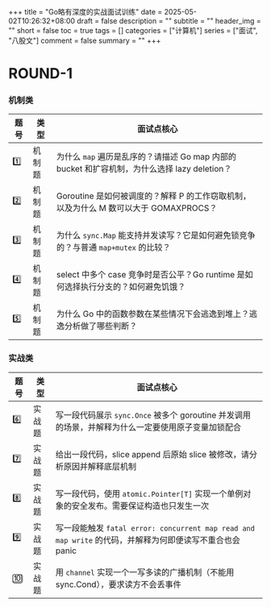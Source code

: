 +++
title = "Go略有深度的实战面试训练"
date = 2025-05-02T10:26:32+08:00
draft = false
description = ""
subtitle = ""
header_img = ""
short = false
toc = true
tags = []
categories = ["计算机"]
series = ["面试", "八股文"]
comment = false
summary = ""
+++

# ROUND-1
### 机制类
| 题号  | 类型  | 面试点核心                                                             |
| --- | --- | ----------------------------------------------------------------- |
| 1️⃣ | 机制题 | 为什么 `map` 遍历是乱序的？请描述 Go map 内部的 bucket 和扩容机制，为什么选择 lazy deletion？ |
| 2️⃣ | 机制题 | Goroutine 是如何被调度的？解释 P 的工作窃取机制，以及为什么 M 数可以大于 GOMAXPROCS？          |
| 3️⃣ | 机制题 | 为什么 `sync.Map` 能支持并发读写？它是如何避免锁竞争的？与普通 `map+mutex` 的比较？            |
| 4️⃣ | 机制题 | select 中多个 case 竞争时是否公平？Go runtime 是如何选择执行分支的？如何避免饥饿？             |
| 5️⃣ | 机制题 | 为什么 Go 中的函数参数在某些情况下会逃逸到堆上？逃逸分析做了哪些判断？                             |

### 实战类
| 题号  | 类型  | 面试点核心                                                                            |
| --- | --- | -------------------------------------------------------------------------------- |
| 6️⃣ | 实战题 | 写一段代码展示 `sync.Once` 被多个 goroutine 并发调用的场景，并解释为什么一定要使用原子变量加锁配合                    |
| 7️⃣ | 实战题 | 给出一段代码，slice append 后原始 slice 被修改，请分析原因并解释底层机制                                   |
| 8️⃣ | 实战题 | 写一段代码，使用 `atomic.Pointer[T]` 实现一个单例对象的安全发布。需要保证构造也只发生一次                          |
| 9️⃣ | 实战题 | 写一段能触发 `fatal error: concurrent map read and map write` 的代码，并解释为何即便读写不重合也会 panic |
| 🔟  | 实战题 | 用 `channel` 实现一个一写多读的广播机制（不能用 sync.Cond），要求读方不会丢事件     